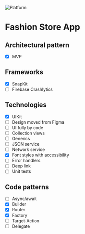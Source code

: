 ![Platform][platform-image]

# Fashion Store App

## Architectural pattern
- [x] MVP 

## Frameworks
- [x] SnapKit
- [ ] Firebase Crashlytics

## Technologies
- [x] UIKit
- [ ] Design moved from Figma
- [ ] UI fully by code
- [ ] Collection views
- [ ] Generics
- [ ] JSON service
- [ ] Network service
- [x] Font styles with accessibility
- [ ] Error handlers
- [ ] Deep link
- [ ] Unit tests

## Code patterns
- [ ] Async/await
- [x] Builder
- [x] Router
- [x] Factory
- [ ] Target-Action
- [ ] Delegate

<!-- URL's -->
[platform-image]: https://img.shields.io/badge/Platform-iOS-green.svg
